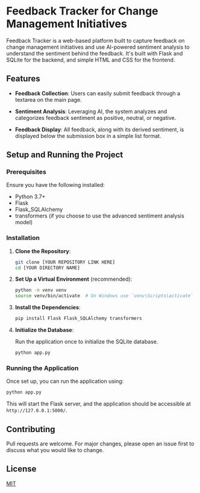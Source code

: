 
# Feedback Tracker for Change Management Initiatives

Feedback Tracker is a web-based platform built to capture feedback on change management initiatives and use AI-powered sentiment analysis to understand the sentiment behind the feedback. It's built with Flask and SQLite for the backend, and simple HTML and CSS for the frontend.

## Features

- **Feedback Collection**: Users can easily submit feedback through a textarea on the main page.
  
- **Sentiment Analysis**: Leveraging AI, the system analyzes and categorizes feedback sentiment as positive, neutral, or negative.
  
- **Feedback Display**: All feedback, along with its derived sentiment, is displayed below the submission box in a simple list format.

## Setup and Running the Project

### Prerequisites

Ensure you have the following installed:

- Python 3.7+
- Flask
- Flask_SQLAlchemy
- transformers (if you choose to use the advanced sentiment analysis model)

### Installation

1. **Clone the Repository**:
   
   ```bash
   git clone [YOUR REPOSITORY LINK HERE]
   cd [YOUR DIRECTORY NAME]
   ```

2. **Set Up a Virtual Environment** (recommended):

   ```bash
   python -m venv venv
   source venv/bin/activate  # On Windows use `venv\Scripts\activate`
   ```

3. **Install the Dependencies**:

   ```bash
   pip install Flask Flask_SQLAlchemy transformers
   ```

4. **Initialize the Database**:

   Run the application once to initialize the SQLite database.

   ```bash
   python app.py
   ```

### Running the Application

Once set up, you can run the application using:

```bash
python app.py
```

This will start the Flask server, and the application should be accessible at `http://127.0.0.1:5000/`.

## Contributing

Pull requests are welcome. For major changes, please open an issue first to discuss what you would like to change.

## License

[MIT](https://choosealicense.com/licenses/mit/)
